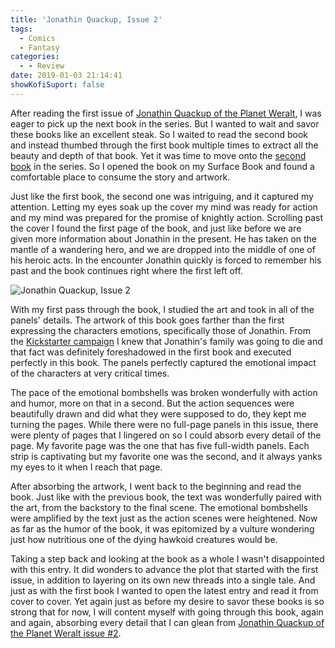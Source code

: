 ```yaml
---
title: 'Jonathin Quackup, Issue 2'
tags:
  - Comics
  - Fantasy
categories:
  - - Review
date: 2019-01-03 21:14:41
showKofiSuport: false
---
```


After reading the first issue of [Jonathin Quackup of the Planet Weralt](https://www.comixcentral.com/products/jonathin-quackup-of-the-planet-weralt-1/), I was eager to pick up the next book in the series.  But I wanted to wait and savor these books like an excellent steak.  So I waited to read the second book and instead thumbed through the first book multiple times to extract all the beauty and depth of that book.  Yet it was time to move onto the [second book](https://www.comixcentral.com/products/jonathin-quackup-of-the-planet-weralt-2/) in the series.  So I opened the book on my Surface Book and found a comfortable place to consume the story and artwork.

Just like the first book, the second one was intriguing, and it captured my attention.  Letting my eyes soak up the cover my mind was ready for action and my mind was prepared for the promise of knightly action.<!-- more -->  Scrolling past the cover I found the first page of the book, and just like before we are given more information about Jonathin in the present.  He has taken on the mantle of a wandering hero, and we are dropped into the middle of one of his heroic acts.  In the encounter Jonathin quickly is forced to remember his past and the book continues right where the first left off.

<div class="embedded-image-right">

![Jonathin Quackup, Issue 2](./jonathin-quackup-issue-2.jpg)

</div>

With my first pass through the book, I studied the art and took in all of the panels' details.  The artwork of this book goes farther than the first expressing the characters emotions, specifically those of Jonathin.  From the [Kickstarter campaign](https://www.kickstarter.com/projects/raytoons/jonathin-quackup-issue-3-the-deadly-journey) I knew that Jonathin's family was going to die and that fact was definitely foreshadowed in the first book and executed perfectly in this book.  The panels perfectly captured the emotional impact of the characters at very critical times.

The pace of the emotional bombshells was broken wonderfully with action and humor, more on that in a second.  But the action sequences were beautifully drawn and did what they were supposed to do, they kept me turning the pages.  While there were no full-page panels in this issue, there were plenty of pages that I lingered on so I could absorb every detail of the page.  My favorite page was the one that has five full-width panels.  Each strip is captivating but my favorite one was the second, and it always yanks my eyes to it when I reach that page.

After absorbing the artwork, I went back to the beginning and read the book.  Just like with the previous book, the text was wonderfully paired with the art, from the backstory to the final scene.  The emotional bombshells were amplified by the text just as the action scenes were heightened.  Now as far as the humor of the book, it was epitomized by a vulture wondering just how nutritious one of the dying hawkoid creatures would be.

Taking a step back and looking at the book as a whole I wasn't disappointed with this entry.  It did wonders to advance the plot that started with the first issue, in addition to layering on its own new threads into a single tale.  And just as with the first book I wanted to open the latest entry and read it from cover to cover.  Yet again just as before my desire to savor these books is so strong that for now, I will content myself with going through this book, again and again, absorbing every detail that I can glean from [Jonathin Quackup of the Planet Weralt issue #2](https://www.comixcentral.com/products/jonathin-quackup-of-the-planet-weralt-1/).